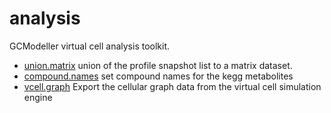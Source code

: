 # analysis

GCModeller virtual cell analysis toolkit.

+ [union.matrix](analysis/union.matrix.1) union of the profile snapshot list to a matrix dataset.
+ [compound.names](analysis/compound.names.1) set compound names for the kegg metabolites
+ [vcell.graph](analysis/vcell.graph.1) Export the cellular graph data from the virtual cell simulation engine

